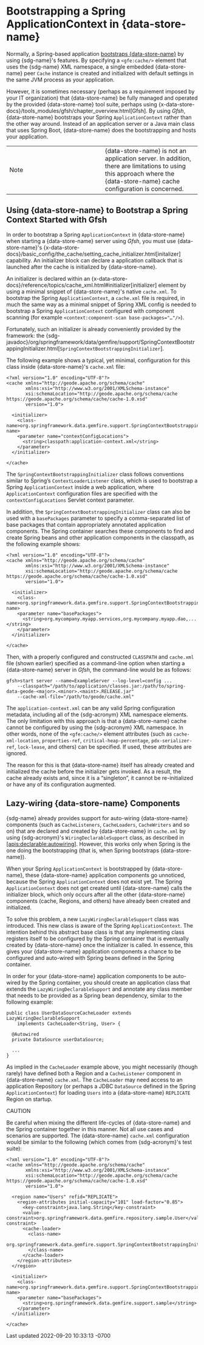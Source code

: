 <div id="header">

# Bootstrapping a Spring ApplicationContext in {data-store-name}

</div>

<div id="content">

<div id="preamble">

<div class="sectionbody">

<div class="paragraph">

Normally, a Spring-based application [bootstraps
{data-store-name}](#bootstrap) by using {sdg-name}'s features. By
specifying a `<gfe:cache/>` element that uses the {sdg-name} XML
namespace, a single embedded {data-store-name} peer `Cache` instance is
created and initialized with default settings in the same JVM process as
your application.

</div>

<div class="paragraph">

However, it is sometimes necessary (perhaps as a requirement imposed by
your IT organization) that {data-store-name} be fully managed and
operated by the provided {data-store-name} tool suite, perhaps using
{x-data-store-docs}/tools_modules/gfsh/chapter_overview.html\[Gfsh\]. By
using *Gfsh*, {data-store-name} bootstraps your Spring
`ApplicationContext` rather than the other way around. Instead of an
application server or a Java main class that uses Spring Boot,
{data-store-name} does the bootstrapping and hosts your application.

</div>

<div class="admonitionblock note">

<table>
<colgroup>
<col style="width: 50%" />
<col style="width: 50%" />
</colgroup>
<tbody>
<tr class="odd">
<td class="icon"><div class="title">
Note
</div></td>
<td class="content">{data-store-name} is not an application server. In
addition, there are limitations to using this approach where the
{data-store-name} cache configuration is concerned.</td>
</tr>
</tbody>
</table>

</div>

</div>

</div>

<div class="sect1">

## Using {data-store-name} to Bootstrap a Spring Context Started with Gfsh

<div class="sectionbody">

<div class="paragraph">

In order to bootstrap a Spring `ApplicationContext` in {data-store-name}
when starting a {data-store-name} server using *Gfsh*, you must use
{data-store-name}'s
{x-data-store-docs}/basic_config/the_cache/setting_cache_initializer.html\[initalizer\]
capability. An initializer block can declare a application callback that
is launched after the cache is initialized by {data-store-name}.

</div>

<div class="paragraph">

An initializer is declared within an
{x-data-store-docs}/reference/topics/cache_xml.html#initializer\[initializer\]
element by using a minimal snippet of {data-store-name}'s native
`cache.xml`. To bootstrap the Spring `ApplicationContext`, a `cache.xml`
file is required, in much the same way as a minimal snippet of Spring
XML config is needed to bootstrap a Spring `ApplicationContext`
configured with component scanning (for example
`<context:component-scan base-packages="…​"/>`).

</div>

<div class="paragraph">

Fortunately, such an initializer is already conveniently provided by the
framework: the
{sdg-javadoc}/org/springframework/data/gemfire/support/SpringContextBootstrappingInitializer.html\[`SpringContextBootstrappingInitializer`\].

</div>

<div class="paragraph">

The following example shows a typical, yet minimal, configuration for
this class inside {data-store-name}'s `cache.xml` file:

</div>

<div class="listingblock">

<div class="content">

``` highlight
<?xml version="1.0" encoding="UTF-8"?>
<cache xmlns="http://geode.apache.org/schema/cache"
       xmlns:xsi="http://www.w3.org/2001/XMLSchema-instance"
       xsi:schemaLocation="http://geode.apache.org/schema/cache https://geode.apache.org/schema/cache/cache-1.0.xsd"
       version="1.0">

  <initializer>
    <class-name>org.springframework.data.gemfire.support.SpringContextBootstrappingInitializer</class-name>
    <parameter name="contextConfigLocations">
      <string>classpath:application-context.xml</string>
    </parameter>
  </initializer>

</cache>
```

</div>

</div>

<div class="paragraph">

The `SpringContextBootstrappingInitializer` class follows conventions
similar to Spring’s `ContextLoaderListener` class, which is used to
bootstrap a Spring `ApplicationContext` inside a web application, where
`ApplicationContext` configuration files are specified with the
`contextConfigLocations` Servlet context parameter.

</div>

<div class="paragraph">

In addition, the `SpringContextBootstrappingInitializer` class can also
be used with a `basePackages` parameter to specify a comma-separated
list of base packages that contain appropriately annotated application
components. The Spring container searches these components to find and
create Spring beans and other application components in the classpath,
as the following example shows:

</div>

<div class="listingblock">

<div class="content">

``` highlight
<?xml version="1.0" encoding="UTF-8"?>
<cache xmlns="http://geode.apache.org/schema/cache"
       xmlns:xsi="http://www.w3.org/2001/XMLSchema-instance"
       xsi:schemaLocation="http://geode.apache.org/schema/cache https://geode.apache.org/schema/cache/cache-1.0.xsd"
       version="1.0">

  <initializer>
    <class-name>org.springframework.data.gemfire.support.SpringContextBootstrappingInitializer</class-name>
    <parameter name="basePackages">
      <string>org.mycompany.myapp.services,org.mycompany.myapp.dao,...</string>
    </parameter>
  </initializer>

</cache>
```

</div>

</div>

<div class="paragraph">

Then, with a properly configured and constructed `CLASSPATH` and
`cache.xml` file (shown earlier) specified as a command-line option when
starting a {data-store-name} server in *Gfsh*, the command-line would be
as follows:

</div>

<div class="listingblock">

<div class="content">

``` highlight
gfsh>start server --name=ExampleServer --log-level=config ...
    --classpath="/path/to/application/classes.jar:/path/to/spring-data-geode-<major>.<minor>.<maint>.RELEASE.jar"
    --cache-xml-file="/path/to/geode/cache.xml"
```

</div>

</div>

<div class="paragraph">

The `application-context.xml` can be any valid Spring configuration
metadata, including all of the {sdg-acronym} XML namespace elements. The
only limitation with this approach is that a {data-store-name} cache
cannot be configured by using the {sdg-acronym} XML namespace. In other
words, none of the `<gfe:cache/>` element attributes (such as
`cache-xml-location`, `properties-ref`, `critical-heap-percentage`,
`pdx-serializer-ref`, `lock-lease`, and others) can be specified. If
used, these attributes are ignored.

</div>

<div class="paragraph">

The reason for this is that {data-store-name} itself has already created
and initialized the cache before the initializer gets invoked. As a
result, the cache already exists and, since it is a “singleton”, it
cannot be re-initialized or have any of its configuration augmented.

</div>

</div>

</div>

<div class="sect1">

## Lazy-wiring {data-store-name} Components

<div class="sectionbody">

<div class="paragraph">

{sdg-name} already provides support for auto-wiring {data-store-name}
components (such as `CacheListeners`, `CacheLoaders`, `CacheWriters` and
so on) that are declared and created by {data-store-name} in `cache.xml`
by using {sdg-acronym}'s `WiringDeclarableSupport` class, as described
in [\[apis:declarable:autowiring\]](#apis:declarable:autowiring).
However, this works only when Spring is the one doing the bootstrapping
(that is, when Spring bootstraps {data-store-name}).

</div>

<div class="paragraph">

When your Spring `ApplicationContext` is bootstrapped by
{data-store-name}, these {data-store-name} application components go
unnoticed, because the Spring `ApplicationContext` does not exist yet.
The Spring `ApplicationContext` does not get created until
{data-store-name} calls the initializer block, which only occurs after
all the other {data-store-name} components (cache, Regions, and others)
have already been created and initialized.

</div>

<div class="paragraph">

To solve this problem, a new `LazyWiringDeclarableSupport` class was
introduced. This new class is aware of the Spring `ApplicationContext`.
The intention behind this abstract base class is that any implementing
class registers itself to be configured by the Spring container that is
eventually created by {data-store-name} once the initializer is called.
In essence, this gives your {data-store-name} application components a
chance to be configured and auto-wired with Spring beans defined in the
Spring container.

</div>

<div class="paragraph">

In order for your {data-store-name} application components to be
auto-wired by the Spring container, you should create an application
class that extends the `LazyWiringDeclarableSupport` and annotate any
class member that needs to be provided as a Spring bean dependency,
similar to the following example:

</div>

<div class="listingblock">

<div class="content">

``` highlight
public class UserDataSourceCacheLoader extends LazyWiringDeclarableSupport
    implements CacheLoader<String, User> {

  @Autowired
  private DataSource userDataSource;

  ...
}
```

</div>

</div>

<div class="paragraph">

As implied in the `CacheLoader` example above, you might necessarily
(though rarely) have defined both a Region and a `CacheListener`
component in {data-store-name} `cache.xml`. The `CacheLoader` may need
access to an application Repository (or perhaps a JDBC `DataSource`
defined in the Spring `ApplicationContext`) for loading `Users` into a
{data-store-name} `REPLICATE` Region on startup.

</div>

<div class="paragraph">

CAUTION

</div>

<div class="exampleblock">

<div class="content">

<div class="paragraph">

Be careful when mixing the different life-cycles of {data-store-name}
and the Spring container together in this manner. Not all use cases and
scenarios are supported. The {data-store-name} `cache.xml` configuration
would be similar to the following (which comes from {sdg-acronym}'s test
suite):

</div>

<div class="listingblock">

<div class="content">

``` highlight
<?xml version="1.0" encoding="UTF-8"?>
<cache xmlns="http://geode.apache.org/schema/cache"
       xmlns:xsi="http://www.w3.org/2001/XMLSchema-instance"
       xsi:schemaLocation="http://geode.apache.org/schema/cache https://geode.apache.org/schema/cache/cache-1.0.xsd"
       version="1.0">

  <region name="Users" refid="REPLICATE">
    <region-attributes initial-capacity="101" load-factor="0.85">
      <key-constraint>java.lang.String</key-constraint>
      <value-constraint>org.springframework.data.gemfire.repository.sample.User</value-constraint>
      <cache-loader>
        <class-name>
          org.springframework.data.gemfire.support.SpringContextBootstrappingInitializerIntegrationTests$UserDataStoreCacheLoader
        </class-name>
      </cache-loader>
    </region-attributes>
  </region>

  <initializer>
    <class-name>org.springframework.data.gemfire.support.SpringContextBootstrappingInitializer</class-name>
    <parameter name="basePackages">
      <string>org.springframework.data.gemfire.support.sample</string>
    </parameter>
  </initializer>

</cache>
```

</div>

</div>

</div>

</div>

</div>

</div>

</div>

<div id="footer">

<div id="footer-text">

Last updated 2022-09-20 10:33:13 -0700

</div>

</div>
